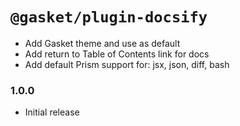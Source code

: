 # `@gasket/plugin-docsify`

- Add Gasket theme and use as default
- Add return to Table of Contents link for docs
- Add default Prism support for: jsx, json, diff, bash

### 1.0.0

- Initial release
